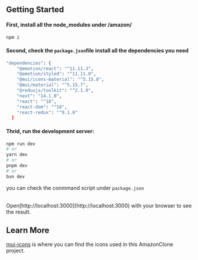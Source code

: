 
## Getting Started



#### First, install all the node_modules under /amazon/

```bash
npm i
```

#### Second, check the ```package.json```file install all the dependencies you need


```bash
"dependencies": {
    "@emotion/react": "^11.11.3",
    "@emotion/styled": "^11.11.0",
    "@mui/icons-material": "^5.15.8",
    "@mui/material": "^5.15.7",
    "@reduxjs/toolkit": "^2.1.0",
    "next": "14.1.0",
    "react": "^18",
    "react-dom": "^18",
    "react-redux": "^9.1.0"
  }
```

#### Thrid, run the development server:

```bash
npm run dev
# or
yarn dev
# or
pnpm dev
# or
bun dev
```
you can check the conmmand script under ```package.json```

<br/>
Open[http://localhost:3000](http://localhost:3000) with your browser to see the result.

## Learn More

[mui-icons](https://mui.com/material-ui/) is where you can find the icons used in this AmazonClone project.




